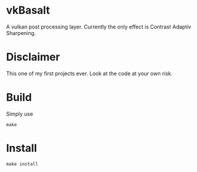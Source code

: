 # vkBasalt

A vulkan post processing layer. Currently the only effect is Contrast Adaptiv Sharpening.

# Disclaimer

This one of my first projects ever. Look at the code at your own risk.

# Build

Simply use
```
make
```
# Install

```
make install
```
